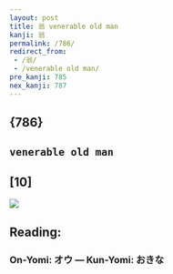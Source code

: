 ```yaml
---
layout: post
title: 翁 venerable old man
kanji: 翁
permalink: /786/
redirect_from:
 - /翁/
 - /venerable old man/
pre_kanji: 785
nex_kanji: 787
---
```


## {786}

## `venerable old man`

## [10]

<div class="stroke"><img src="E7BF81.png" /></div>

## Reading:

### On-Yomi: オウ &mdash; Kun-Yomi: おきな
